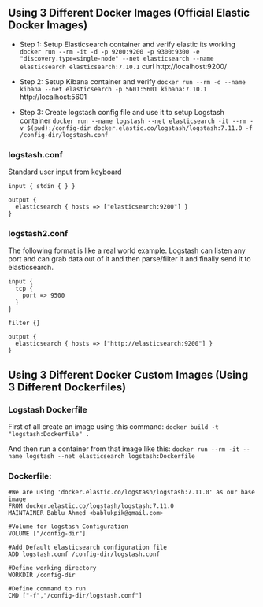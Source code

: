 ## Using 3 Different Docker Images (Official Elastic Docker Images)

- Step 1: Setup Elasticsearch container and verify elastic its working
`docker run --rm -it -d -p 9200:9200 -p 9300:9300 -e "discovery.type=single-node" --net elasticsearch --name elasticsearch elasticsearch:7.10.1`
curl http://localhost:9200/​

- Step 2: Setup Kibana container and verify
`docker run --rm -d --name kibana --net elasticsearch -p 5601:5601 kibana:7.10.1`
http://localhost:5601​

- Step 3: Create logstash config file and use it to setup Logstash container
`docker run --name logstash --net elasticsearch -it --rm -v $(pwd):/config-dir docker.elastic.co/logstash/logstash:7.11.0 -f /config-dir/logstash.conf`

### logstash.conf
Standard user input from keyboard
 
    input { stdin { } }
    
    output {
      elasticsearch { hosts => ["elasticsearch:9200"] }
    }

### logstash2.conf 
The following format is like a real world example. Logstash can listen any port and can grab data out of it and then parse/filter it and finally send it to elasticsearch.

    input { 
      tcp { 
        port => 9500
      } 
    }
    
    filter {}
    
    output {
      elasticsearch { hosts => ["http://elasticsearch:9200"] }
    }


## Using 3 Different Docker Custom Images (Using 3 Different Dockerfiles)

### Logstash Dockerfile

First of all create an image using this command: `docker build -t "logstash:Dockerfile" .`

And then run a container from that image like this: `docker run --rm -it --name logstash --net elasticsearch logstash:Dockerfile`

### Dockerfile:

    #We are using 'docker.elastic.co/logstash/logstash:7.11.0' as our base image
    FROM docker.elastic.co/logstash/logstash:7.11.0
    MAINTAINER Bablu Ahmed <bablukpik@gmail.com>
    
    #Volume for logstash Configuration
    VOLUME ["/config-dir"]
    
    #Add Default elasticsearch configuration file
    ADD logstash.conf /config-dir/logstash.conf 
    
    #Define working directory
    WORKDIR /config-dir
    
    #Define command to run
    CMD ["-f","/config-dir/logstash.conf"]


